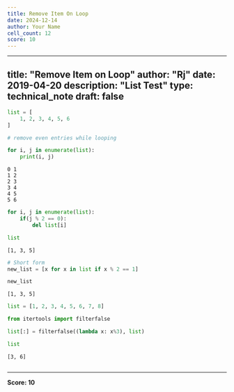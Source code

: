 ```yaml
---
title: Remove Item On Loop
date: 2024-12-14
author: Your Name
cell_count: 12
score: 10
---
```


---
title: "Remove Item on Loop"
author: "Rj"
date: 2019-04-20
description: "List Test"
type: technical_note
draft: false
---

```python
list = [
    1, 2, 3, 4, 5, 6
]
```


```python
# remove even entries while looping
```


```python
for i, j in enumerate(list):
    print(i, j)
```

    0 1
    1 2
    2 3
    3 4
    4 5
    5 6



```python
for i, j in enumerate(list):
    if(j % 2 == 0):
        del list[i]
```


```python
list
```




    [1, 3, 5]




```python
# Short form
new_list = [x for x in list if x % 2 == 1]
```


```python
new_list
```




    [1, 3, 5]




```python
list = [1, 2, 3, 4, 5, 6, 7, 8]
```


```python
from itertools import filterfalse

list[:] = filterfalse((lambda x: x%3), list)
```


```python
list
```




    [3, 6]




```python

```


---
**Score: 10**